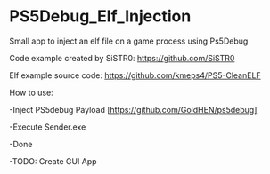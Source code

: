 # PS5Debug_Elf_Injection

Small app to inject an elf file on a game process using Ps5Debug

Code example created by SiSTR0: https://github.com/SiSTR0

Elf example source code: https://github.com/kmeps4/PS5-CleanELF

How to use:

-Inject PS5debug Payload [https://github.com/GoldHEN/ps5debug]

-Execute Sender.exe

-Done

-TODO: Create GUI App

